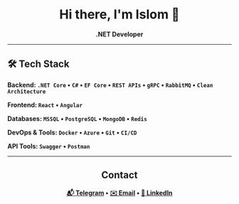 <h1 align="center">Hi there, I'm Islom 👋</h1>

<p align="center">
  <b>.NET Developer
</p>

---


## 🛠️ Tech Stack

**Backend:** `.NET Core` • `C#` • `EF Core` • `REST APIs` • `gRPC` • `RabbitMQ` • `Clean Architecture`

**Frontend:** `React` • `Angular`

**Databases:** `MSSQL` • `PostgreSQL` • `MongoDB` • `Redis`

**DevOps & Tools:** `Docker` • `Azure` • `Git` • `CI/CD`

**API Tools:** `Swagger` • `Postman`

---



<h2 align="center">Contact</h2>
<p align="center">
<a href="https://t.me/pididdiy">📬 Telegram</a> •
<a href="mailto:islomjonoktamaliyev06@gmail.com">✉️ Email</a> •
<a href="https://www.linkedin.com/in/islomjon-%C3%B5ktamaliyev-19a79b365/">💼 LinkedIn</a>
</p>
